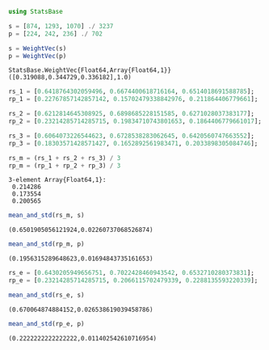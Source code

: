 

```julia
using StatsBase

s = [874, 1293, 1070] ./ 3237
p = [224, 242, 236] ./ 702

s = WeightVec(s)
p = WeightVec(p)
```




    StatsBase.WeightVec{Float64,Array{Float64,1}}([0.319088,0.344729,0.336182],1.0)




```julia
rs_1 = [0.6418764302059496, 0.6674400618716164, 0.6514018691588785];
rp_1 = [0.22767857142857142, 0.15702479338842976, 0.211864406779661];
```


```julia
rs_2 = [0.6212814645308925, 0.6898685228151585, 0.6271028037383177];
rp_2 = [0.23214285714285715, 0.19834710743801653, 0.1864406779661017];
```


```julia
rs_3 = [0.6064073226544623, 0.6728538283062645, 0.6420560747663552];
rp_3 = [0.18303571428571427, 0.1652892561983471, 0.2033898305084746];
```


```julia
rs_m = (rs_1 + rs_2 + rs_3) / 3
rp_m = (rp_1 + rp_2 + rp_3) / 3
```




    3-element Array{Float64,1}:
     0.214286
     0.173554
     0.200565




```julia
mean_and_std(rs_m, s)
```




    (0.6501905056121924,0.02260737068526874)




```julia
mean_and_std(rp_m, p)
```




    (0.1956315289648623,0.01694843735161653)




```julia
rs_e = [0.6430205949656751, 0.7022428460943542, 0.6532710280373831];
rp_e = [0.23214285714285715, 0.2066115702479339, 0.2288135593220339];
```


```julia
mean_and_std(rs_e, s)
```




    (0.670064874884152,0.026538619039458786)




```julia
mean_and_std(rp_e, p)
```




    (0.2222222222222222,0.011402542610716954)




```julia

```

